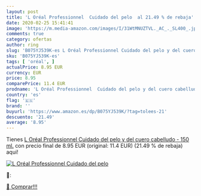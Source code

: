 ```yaml
---
layout: post
title: 'L Oréal Professionnel  Cuidado del pelo  al 21.49 % de rebaja'
date: 2020-02-25 15:41:41
image: 'https://m.media-amazon.com/images/I/31WtMNUZTVL._AC_._SL400_.jpg'
comments: true
category: ofertas
author: ring
slug: 'B075YJ539K-es L Oréal Professionnel Cuidado del pelo y del cuero...'
sku: 'B075YJ539K-es'
tags: [ 'oréal', ]
actualPrice: 8.95 EUR
currency: EUR
price: 8.95
comparePrice: 11.4 EUR
prodname: 'L Oréal Professionnel  Cuidado del pelo y del cuero cabelludo - 150 ml.'
country: 'es'
flag: '🇪🇸'
brand: ''
buyurl: 'https://www.amazon.es/dp/B075YJ539K/?tag=tolees-21'
descuento: '21.49'
average: '8.95'
---
```


Tienes [L Oréal Professionnel  Cuidado del pelo y del cuero cabelludo - 150 ml.](https://www.amazon.es/dp/B075YJ539K/?tag=tolees-21) con precio final de  8.95 EUR (original: 11.4 EUR) (21.49 %  de rebaja) aqui!

[![L Oréal Professionnel  Cuidado del pelo ](https://m.media-amazon.com/images/I/31WtMNUZTVL._AC_._SL400_.jpg)](https://www.amazon.es/dp/B075YJ539K/?tag=tolees-21)

🔎:


[🛒 Comprar!!!](https://www.amazon.es/dp/B075YJ539K/?tag=tolees-21)
